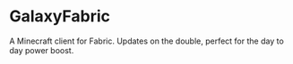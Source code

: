 # GalaxyFabric
A Minecraft client for Fabric. Updates on the double, perfect for the day to day power boost. 
